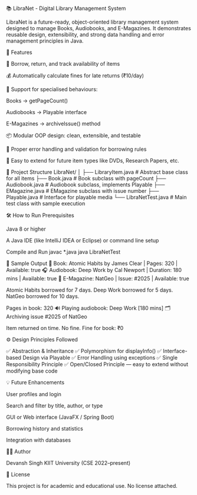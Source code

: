 📚 LibraNet - Digital Library Management System

LibraNet is a future-ready, object-oriented library management system designed to manage Books, Audiobooks, and E-Magazines. It demonstrates reusable design, extensibility, and strong data handling and error management principles in Java.

🚀 Features

📖 Borrow, return, and track availability of items

💰 Automatically calculate fines for late returns (₹10/day)

🧩 Support for specialised behaviours:

Books → getPageCount()

Audiobooks → Playable interface

E-Magazines → archiveIssue() method

📦 Modular OOP design: clean, extensible, and testable

🔐 Proper error handling and validation for borrowing rules

🧠 Easy to extend for future item types like DVDs, Research Papers, etc.

📂 Project Structure
LibraNet/
│
├── LibraryItem.java         # Abstract base class for all items
├── Book.java                # Book subclass with pageCount
├── Audiobook.java           # Audiobook subclass, implements Playable
├── EMagazine.java           # EMagazine subclass with issue number
├── Playable.java            # Interface for playable media
└── LibraNetTest.java        # Main test class with sample execution

🛠️ How to Run
Prerequisites

Java 8 or higher

A Java IDE (like IntelliJ IDEA or Eclipse) or command line setup

Compile and Run
javac *.java
java LibraNetTest

🧪 Sample Output
📖 Book: Atomic Habits by James Clear | Pages: 320 | Available: true
🎧 Audiobook: Deep Work by Cal Newport | Duration: 180 mins | Available: true
📰 E-Magazine: NatGeo | Issue: #2025 | Available: true

Atomic Habits borrowed for 7 days.
Deep Work borrowed for 5 days.
NatGeo borrowed for 10 days.

Pages in book: 320
🔊 Playing audiobook: Deep Work [180 mins]
🗂️ Archiving issue #2025 of NatGeo

Item returned on time. No fine.
Fine for book: ₹0

⚙️ Design Principles Followed

✅ Abstraction & Inheritance
✅ Polymorphism for displayInfo()
✅ Interface-based Design via Playable
✅ Error Handling using exceptions
✅ Single Responsibility Principle
✅ Open/Closed Principle — easy to extend without modifying base code

💡 Future Enhancements

User profiles and login

Search and filter by title, author, or type

GUI or Web interface (JavaFX / Spring Boot)

Borrowing history and statistics

Integration with databases

👨‍💻 Author

Devansh Singh
KIIT University (CSE 2022–present)

📜 License

This project is for academic and educational use. No license attached.
